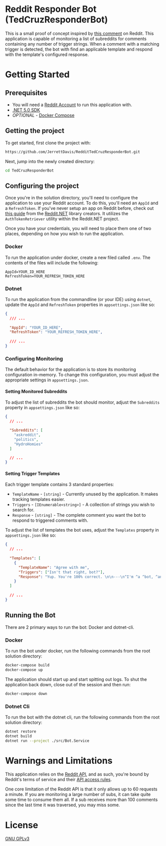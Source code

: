 # Reddit Responder Bot (TedCruzResponderBot)

This is a small proof of concept inspired by [this comment](https://old.reddit.com/r/MurderedByAOC/comments/mi1yar/this_is_pretty_rich/gt28m7p/) 
on Reddit. This application is capable of monitoring a list of subreddits for comments containing any number of trigger 
strings. When a comment with a matching trigger is detected, the bot with find an applicable template and respond with 
the template's configured response.

# Getting Started

## Prerequisites

- You will need a [Reddit Account](https://www.reddit.com) to run this application with.
- [.NET 5.0 SDK](https://dotnet.microsoft.com/download/dotnet/5.0)
- *OPTIONAL* -  [Docker Compose](https://docs.docker.com/compose/install/)

## Getting the project

To get started, first clone the project with:

```bash
https://github.com/JerrettDavis/RedditTedCruzResponderBot.git
```

Next, jump into the newly created directory:

```bash
cd TedCruzResponderBot
```

## Configuring the project

Once you're in the solution directory, you'll need to configure the application to use your Reddit account. To do this,
you'll need an `AppId` and a `RefreshToken`. If you've never setup an app on Reddit before, check out [this guide](https://www.youtube.com/watch?v=xlWhLyVgN2s)
from the [Reddit.NET](https://github.com/sirkris/Reddit.NET) library creators. It utilizes the `AuthTokenRetriever` 
utility within the Reddit.NET project.

Once you have your credentials, you will need to place them one of two places, depending on how you wish to run the 
application.

### Docker

To run the application under docker, create a new filed called `.env`. The contents of the files will 
include the following: 

```dotenv
AppId=YOUR_ID_HERE
RefreshToken=YOUR_REFRESH_TOKEN_HERE
```

### Dotnet 

To run the application from the commandline (or your IDE) using `dotnet`, update the `AppId` and `RefreshToken` 
properties in `appsettings.json` like so:

```json
{
  /// ...
  
  "AppId": "YOUR_ID_HERE",
  "RefreshToken": "YOUR_REFRESH_TOKEN_HERE",
  
  /// ...
}
```

### Configuring Monitoring

The default behavior for the application is to store its monitoring configuration in-memory. To change this configuration,
you must adjust the appropriate settings in `appsettings.json`.

#### Setting Monitored Subreddits

To adjust the list of subreddits the bot should monitor, adjust the `Subreddits` property in `appsettings.json` like so:

```json
{
  // ...

  "Subreddits": [
    "askreddit",
    "politics",
    "HydroHomies"
  ]

  // ...
}
```

#### Setting Trigger Templates

Each trigger template contains 3 standard properties: 

- `TemplateName` - `[string]` - Currently unused by the application. It makes tracking templates easier.
- `Triggers` - `[IEnumerable<string>]` - A collection of strings you wish to search for.
- `Response` - `[string]` - The complete comment you want the bot to respond to triggered comments with.

To adjust the list of templates the bot uses, adjust the `Templates` property in `appsettings.json` like so:

```json
{
  // ...
  
  "Templates": [
    {
      "TemplateName": "Agree with me",
      "Triggers": ["Isn't that right, bot?"],
      "Response": "Yup. You're 100% correct. \n\n---\n^I'm ^a ^bot, ^and ^this ^was ^an ^automated ^action."
    }
  ]
  
  // ...
}
```

## Running the Bot

There are 2 primary ways to run the bot: Docker and dotnet-cli. 

### Docker

To run the bot under docker, run the following commands from the root solution directory:

```bash
docker-compose build
docker-compose up
```

The application should start up and start spitting out logs. To shut the application back down, close out of the session and then run:

```bash
docker-compose down
```

### Dotnet Cli

To run the bot with the dotnet cli, run the following commands from the root solution directory:

```bash
dotnet restore
dotnet build
dotnet run --project ./src/Bot.Service
```

# Warnings and Limitations

This application relies on the [Reddit API](https://www.reddit.com/dev/api), and as such, you're bound by Reddit's terms
of service and their [API access rules](https://github.com/reddit-archive/reddit/wiki/API). 

One core limitation of the Reddit API is that it only allows up to 60 requests a minute. If you are monitoring a large
number of subs, it can take quite some time to consume them all. If a sub receives more than 100 comments since the last
time it was traversed, you may miss some.

# License

[GNU GPLv3](https://choosealicense.com/licenses/gpl-3.0)


